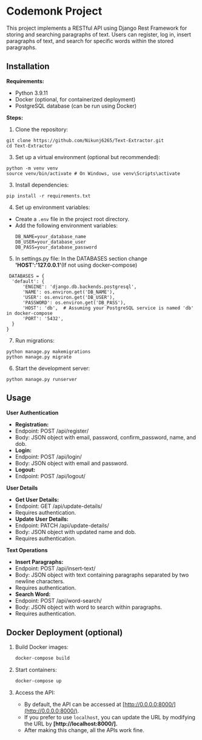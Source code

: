 Codemonk Project
================

This project implements a RESTful API using Django Rest Framework for storing and searching paragraphs of text. Users can register, log in, insert paragraphs of text, and search for specific words within the stored paragraphs.

Installation
------------

**Requirements:**
- Python 3.9.11
- Docker (optional, for containerized deployment)
- PostgreSQL database (can be run using Docker)

**Steps:**
1. Clone the repository:
```
git clone https://github.com/Nikunj6265/Text-Extractor.git
cd Text-Extractor
```

3. Set up a virtual environment (optional but recommended):
 ```
python -m venv venv
source venv/bin/activate # On Windows, use venv\Scripts\activate
```

3. Install dependencies:
```
pip install -r requirements.txt
```
4. Set up environment variables:
- Create a `.env` file in the project root directory.
- Add the following environment variables:
  ```
  DB_NAME=your_database_name
  DB_USER=your_database_user
  DB_PASS=your_database_password
  ```



5. In settings.py file:
   In the DATABASES section change **'HOST':'127.0.0.1'**(If not using docker-compose) 
  ```
   DATABASES = {
    'default': {
        'ENGINE': 'django.db.backends.postgresql',
        'NAME': os.environ.get('DB_NAME'),
        'USER': os.environ.get('DB_USER'),
        'PASSWORD': os.environ.get('DB_PASS'),
        'HOST': 'db',  # Assuming your PostgreSQL service is named 'db' in docker-compose
        'PORT': '5432',
    }
}
  ```
7. Run migrations:
```
python manage.py makemigrations
python manage.py migrate
```

6. Start the development server:
```
python manage.py runserver
```

Usage
-----

**User Authentication**

- **Registration:**
- Endpoint: POST /api/register/
- Body: JSON object with email, password, confirm_password, name, and dob.
- **Login:**
- Endpoint: POST /api/login/
- Body: JSON object with email and password.
- **Logout:**
- Endpoint: POST /api/logout/

**User Details**

- **Get User Details:**
- Endpoint: GET /api/update-details/
- Requires authentication.
- **Update User Details:**
- Endpoint: PATCH /api/update-details/
- Body: JSON object with updated name and dob.
- Requires authentication.

**Text Operations**

- **Insert Paragraphs:**
- Endpoint: POST /api/insert-text/
- Body: JSON object with text containing paragraphs separated by two newline characters.
- Requires authentication.
- **Search Word:**
- Endpoint: POST /api/word-search/
- Body: JSON object with word to search within paragraphs.
- Requires authentication.
## Docker Deployment (optional)

1. Build Docker images:
    ```bash
    docker-compose build
    ```

2. Start containers:
    ```bash
    docker-compose up
    ```

3. Access the API:
    - By default, the API can be accessed at [http://0.0.0.0:8000/](http://0.0.0.0:8000/).
    - If you prefer to use `localhost`, you can update the URL by modifying the URL by **[http://localhost:8000/].**
    - After making this change, all the APIs work fine.
